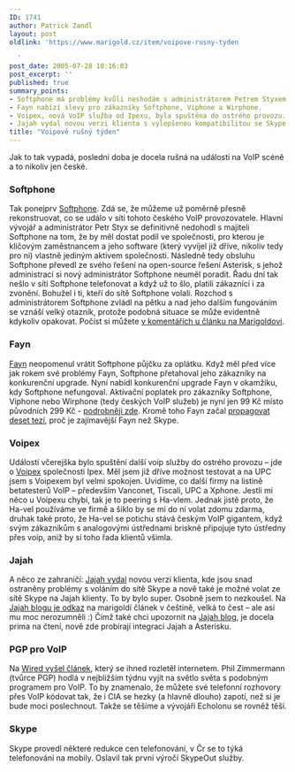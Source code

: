```yaml
---
ID: 1741
author: Patrick Zandl
layout: post
oldlink: 'https://www.marigold.cz/item/voipove-rusny-tyden

  '
post_date: 2005-07-28 10:16:03
post_excerpt: ''
published: true
summary_points:
- Softphone má problémy kvůli neshodám s administrátorem Petrem Styxem.
- Fayn nabízí slevy pro zákazníky Softphone, Viphone a Wirphone.
- Voipex, nová VoIP služba od Ipexu, byla spuštěna do ostrého provozu.
- Jajah vydal novou verzi klienta s vylepšenou kompatibilitou se Skype.
title: "Voipově rušný týden"
---
```


<p>Jak to tak vypadá, poslední doba je docela rušná na události na VoIP scéně a to nikoliv jen české. </p>

<h3>Softphone</h3>
<p>Tak ponejprv <a href="http://www.softphone.cz">Softphone</a>. Zdá se, že můžeme už poměrně přesně rekonstruovat, co se událo v síti tohoto českého VoIP provozovatele. Hlavní vývojář a administrátor Petr Styx se definitivně nedohodl s majiteli Softphone na tom, že by měl dostat podíl ve společnosti, pro kterou je klíčovým zaměstnancem a jeho software (který vyvíjel již dříve, nikoliv tedy pro ni) vlastně jediným aktivem společnosti. Následně tedy obsluhu Softphone převedl ze svého řešení na open-source řešení Asterisk, s jehož administrací si nový administrátor Softphone neuměl poradit. Řadu dní tak nešlo v síti Softphone telefonovat a když už to šlo, platili zákazníci i za zvonění. Bohužel i ti, kteří do sítě Softphone volali. Rozchod s administrátorem Softphone zvládl na pětku a nad jeho dalším fungováním se vznáší velký otazník, protože podobná situace se může evidentně kdykoliv opakovat. Počíst si můžete <a href="/item/vypadek-softphone-rozchod-s-administratorem">v komentářích u článku na Marigoldovi</a>.</p>

<h3>Fayn</h3>
<p><a href="http://www.fayn.cz">Fayn</a> neopomenul vrátit Softphone půjčku za oplátku. Když měl před více jak rokem své problémy Fayn, Softphone přetahoval jeho zákazníky na konkurenční upgrade. Nyní nabídl konkurenční upgrade Fayn v okamžiku, kdy Softphone nefungoval. Aktivační poplatek pro zákazníky Softphone, Viphone nebo Wirphone (tedy českých VoIP služeb) je nyní jen 99 Kč místo původních 299 Kč - <a href="http://www.fayn.cz/default.asp?p=press_show&amp;id=75">podrobněji zde</a>. Kromě toho Fayn začal <a href="http://www.fayn.cz/fayn.asp?pack=1&amp;p=page&amp;id=33&amp;u=1">propagovat deset tezí</a>, proč je zajímavější Fayn než Skype. </p>

<h3>Voipex</h3>
<p>Událostí včerejška bylo spuštění další voip služby do ostrého provozu – jde o <a href="http://www.voipex.cz">Voipex</a> společnosti Ipex. Měl jsem již dříve možnost testovat a na UPC jsem s Voipexem byl velmi spokojen. Uvidíme, co další firmy na listině betatesterů VoIP – především Vanconet, Tiscali, UPC a Xphone. Jestli mi něco u Voipexu chybí, tak je to peering s Ha-vlem. Jednak jistě proto, že Ha-vel používáme ve firmě a šiklo by se mi do ní volat zdomu zdarma, druhak také proto, že Ha-vel se potichu stává českým VoIP gigantem, když svým zákazníkům s analogovými ústřednami briskně připojuje tyto ústředny přes voip, aniž by si toho řada klientů všimla. </p>

<h3>Jajah</h3>
<p>A něco ze zahraničí: <a href="http://blog.jajah.com/index.php?/archives/23-New-JAJAH-version-out-now!.html">Jajah vydal</a> novou verzi klienta, kde jsou snad ostraněny problémy s voláním do sítě Skype a nově také je možné volat ze sítě Skype na Jajah klienty. To by bylo super. Osobně jsem to nezkoušel. Na <a href="http://blog.jajah.com/index.php?/archives/29-JAJAH-in-the-blogosphere-....html">Jajah blogu je odkaz</a> na marigoldí článek v češtině, velká to čest – ale asi mu moc nerozumněli :) Čímž také chci upozornit na <a href="http://blog.jajah.com">Jajah blog</a>, je docela prima na čtení, nově zde probírají integraci Jajah a Asterisku.</p>

<h3>PGP pro VoIP</h3>
<p>Na <a href="http://www.wired.com/news/technology/0,1282,68306,00.html">Wired vyšel článek</a>, který se ihned rozletěl internetem. Phil Zimmermann  (tvůrce PGP) hodlá v nejbližším týdnu vyjít na světlo světa s podobným programem pro VoIP. To by znamenalo, že můžete své telefonní rozhovory přes VoIP kódovat tak, že i CIA se hezky (a hlavně dlouho) zapotí, než si je bude moci poslechnout.  Takže se těšíme a vývojáři Echolonu se rovněž těší.
</p>

<h3>Skype</h3>
<p>Skype provedl některé redukce cen telefonování, v Čr se to týká telefonování na mobily. Oslavil tak první výročí SkypeOut služby.
</p>